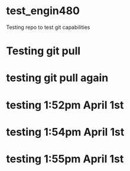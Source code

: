 # test_engin480
Testing repo to test git capabilities
# Testing git pull

# testing git pull again

# testing 1:52pm April 1st
# testing 1:54pm April 1st
# testing 1:55pm April 1st
